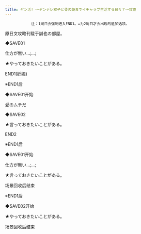 ```yaml
---
title: ヤン活! ～ヤンデレ双子と骨の髄までイチャラブ生活する日々？～攻略
---
```


                注：1周目会强制进入END1。★为2周目才会出现的追加选项。

原日文攻略刊载于誠也の部屋。



◆SAVE01

仕方が無い…;…;

★やっておきたいことがある。



END1(妊娠)



※END1后

◆SAVE01开始

愛のムチだ

◆SAVE02

★言っておきたいことがある。



END2



※END1后

◆SAVE01开始

仕方が無い…;…;

★言っておきたいことがある。



场景回收后结束



※END1后

◆SAVE02开始

★やっておきたいことがある。



场景回收后结束


              
